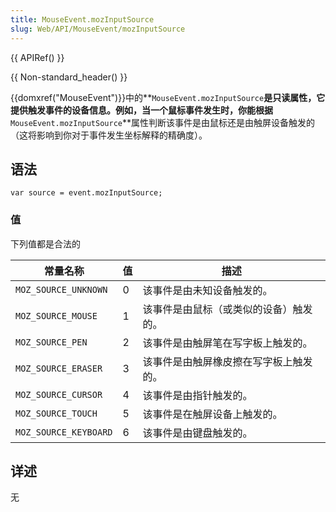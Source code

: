 ```yaml
---
title: MouseEvent.mozInputSource
slug: Web/API/MouseEvent/mozInputSource
---
```

{{ APIRef() }}

{{ Non-standard_header() }}

{{domxref("MouseEvent")}}中的**`MouseEvent.mozInputSource`**是只读属性，它提供触发事件的设备信息。例如，当一个鼠标事件发生时，你能根据**`MouseEvent.mozInputSource`**属性判断该事件是由鼠标还是由触屏设备触发的（这将影响到你对于事件发生坐标解释的精确度）。

## 语法

```plain
var source = event.mozInputSource;
```

### 值

下列值都是合法的

| 常量名称              | 值  | 描述                                   |
| --------------------- | --- | -------------------------------------- |
| `MOZ_SOURCE_UNKNOWN`  | 0   | 该事件是由未知设备触发的。             |
| `MOZ_SOURCE_MOUSE`    | 1   | 该事件是由鼠标（或类似的设备）触发的。 |
| `MOZ_SOURCE_PEN`      | 2   | 该事件是由触屏笔在写字板上触发的。     |
| `MOZ_SOURCE_ERASER`   | 3   | 该事件是由触屏橡皮擦在写字板上触发的。 |
| `MOZ_SOURCE_CURSOR`   | 4   | 该事件是由指针触发的。                 |
| `MOZ_SOURCE_TOUCH`    | 5   | 该事件是在触屏设备上触发的。           |
| `MOZ_SOURCE_KEYBOARD` | 6   | 该事件是由键盘触发的。                 |

## 详述

无
